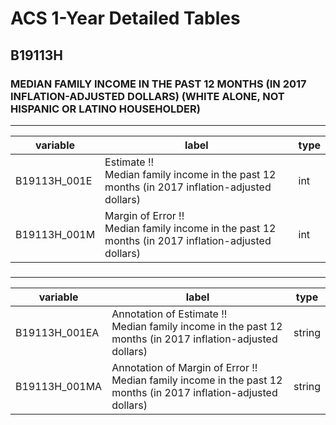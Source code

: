 # ACS 1-Year Detailed Tables

## B19113H

### MEDIAN FAMILY INCOME IN THE PAST 12 MONTHS (IN 2017 INFLATION-ADJUSTED DOLLARS) (WHITE ALONE, NOT HISPANIC OR LATINO HOUSEHOLDER)

___

| variable | label | type |
| ----- | ----- | ----- |
| B19113H_001E | Estimate !!<br>Median family income in the past 12 months (in 2017 inflation-adjusted dollars) | int |
| B19113H_001M | Margin of Error !!<br>Median family income in the past 12 months (in 2017 inflation-adjusted dollars) | int |
### 

___

| variable | label | type |
| ----- | ----- | ----- |
| B19113H_001EA | Annotation of Estimate !!<br>Median family income in the past 12 months (in 2017 inflation-adjusted dollars) | string |
| B19113H_001MA | Annotation of Margin of Error !!<br>Median family income in the past 12 months (in 2017 inflation-adjusted dollars) | string |

